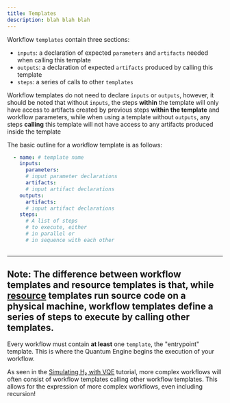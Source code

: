 ```yaml
---
title: Templates 
description: blah blah blah
---
```


Workflow `templates` contain three sections:
- `inputs`: a declaration of expected `parameters` and `artifacts` needed when calling this template
- `outputs`: a declaration of expected `artifacts` produced by calling this template
- `steps`: a series of calls to other `templates`  

Workflow templates do not need to declare `inputs` or `outputs`, however, it
should be noted that without `inputs`, the steps **within** the template will only 
have access to artifacts created by previous steps **within the template** and 
workflow parameters, while when using a template without `outputs`, any steps 
**calling** this template will not have access to any artifacts produced inside 
the template

The basic outline for a workflow template is as follows:
```YAML
  - name: # template name
    inputs:
      parameters:
      # input parameter declarations
      artifacts:
      # input artifact declarations
    outputs:
      artifacts:
      # input artifact declarations
    steps:
      # A list of steps
      # to execute, either 
      # in parallel or
      # in sequence with each other
    
```

---
**Note:**
The difference between workflow templates and resource templates
is that, while [resource](https://orquestra.io/docs/qe/definingaworkflow/resources/) 
templates run source code on a physical machine, workflow templates define 
a series of steps to execute by calling other templates. 
---

Every workflow must contain **at least** one `template`, the "entrypoint" template. This is where the Quantum Engine begins the execution of your workflow. 

As seen in the [Simulating H₂ with VQE](https://www.orquestra.io/docs/tutorial/hydrogen-vqe/) 
tutorial, more complex workflows will often consist of workflow templates calling
other workflow templates. This allows for the expression of more complex workflows,
even including recursion! 

